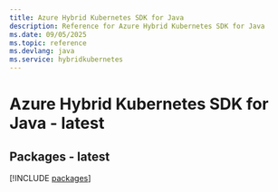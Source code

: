 ```yaml
---
title: Azure Hybrid Kubernetes SDK for Java
description: Reference for Azure Hybrid Kubernetes SDK for Java
ms.date: 09/05/2025
ms.topic: reference
ms.devlang: java
ms.service: hybridkubernetes
---
```

# Azure Hybrid Kubernetes SDK for Java - latest
## Packages - latest
[!INCLUDE [packages](hybrid-kubernetes-index.md)]